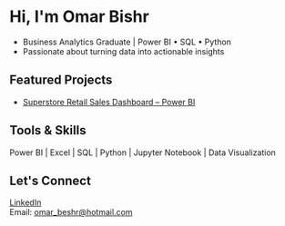 # Hi, I'm Omar Bishr

- Business Analytics Graduate | Power BI • SQL • Python  
- Passionate about turning data into actionable insights

## Featured Projects

- [Superstore Retail Sales Dashboard – Power BI]([https://github.com/omar-beshr27/Retail-Sales-Analysis-Superstore](https://github.com/omar-beshr27/Retail-Sales-Analysis-Superstore))

## Tools & Skills
Power BI | Excel | SQL | Python | Jupyter Notebook | Data Visualization

## Let's Connect
[LinkedIn](https://www.linkedin.com/in/omar-bishr-970475204)  
Email: omar_beshr@hotmail.com
